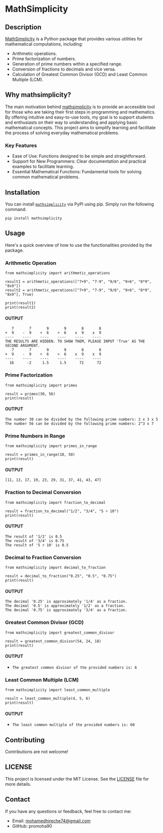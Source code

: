 # MathSimplicity

## Description

[MathSimplicity](mathsimplicity/mathsimplicity.py) is a Python package that provides various utilities for mathematical computations, including:

- Arithmetic operations.
- Prime factorization of numbers.
- Generation of prime numbers within a specified range.
- Conversion of fractions to decimals and vice versa.
- Calculation of Greatest Common Divisor (GCD) and Least Common Multiple (LCM).

## Why mathsimplicity?
The main motivation behind [mathsimplicity](mathsimplicity/mathsimplicity.py) is to provide an accessible tool for those who are taking their first steps in programming and mathematics. By offering intuitive and easy-to-use tools, my goal is to support students and enthusiasts on their way to understanding and applying basic mathematical concepts. This project aims to simplify learning and facilitate the process of solving everyday mathematical problems.

### Key Features
- Ease of Use: Functions designed to be simple and straightforward.
- Support for New Programmers: Clear documentation and practical examples to facilitate learning.
- Essential Mathematical Functions: Fundamental tools for solving common mathematical problems.

## Installation

You can install [`mathsimplicity`](mathsimplicity/mathsimplicity.py) via PyPI using pip. Simply run the following command:

```
pip install mathsimplicity
```

## Usage
Here's a quick overview of how to use the functionalities provided by the package.
### Arithmetic Operation
```
from mathsimplicity import arithmetic_operations

result1 = arithmetic_operations(["7+9", "7-9", "9/6", "9÷6", "8*9", "8x9"])
result2 = arithmetic_operations(["7+9", "7-9", "9/6", "9÷6", "8*9", "8x9"], True)

print(result1)
print(result2)
```
#### OUTPUT
```
   7       7       9       9       8       8
+  9    -  9    ÷  6    ÷  6    x  9    x  9
----    ----    ----    ----    ----    ----
THE RESULTS ARE HIDDEN. TO SHOW THEM, PLEASE INPUT 'True' AS THE SECOND ARGUMENT.
   7       7       9       9       8       8
+  9    -  9    ÷  6    ÷  6    x  9    x  9
----    ----    ----    ----    ----    ----
  16      -2     1.5     1.5      72      72
```

### Prime Factorization
```
from mathsimplicity import primes

result = primes(30, 56)
print(result)
```
#### OUTPUT
```
The number 30 can be divided by the following prime numbers: 2 x 3 x 5
The number 56 can be divided by the following prime numbers: 2^3 x 7
```

### Prime Numbers in Range
```
from mathsimplicity import primes_in_range

result = primes_in_range(10, 50)
print(result)

```
#### OUTPUT
```
[11, 13, 17, 19, 23, 29, 31, 37, 41, 43, 47]
```

### Fraction to Decimal Conversion
```
from mathsimplicity import fraction_to_decimal

result = fraction_to_decimal("1/2", "3/4", "5 ÷ 10")
print(result)
```
#### OUTPUT
```
The result of '1/2' is 0.5
The result of '3/4' is 0.75
The result of '5 ÷ 10' is 0.5
```

### Decimal to Fraction Conversion
```
from mathsimplicity import decimal_to_fraction

result = decimal_to_fraction("0.25", "0.5", "0.75")
print(result)
```
#### OUTPUT
```
The decimal '0.25' is approximately '1/4' as a fraction.
The decimal '0.5' is approximately '1/2' as a fraction.
The decimal '0.75' is approximately '3/4' as a fraction.
```

### Greatest Common Divisor (GCD)
```
from mathsimplicity import greatest_common_divisor

result = greatest_common_divisor(54, 24, 18)
print(result)
```
#### OUTPUT
- ```The greatest common divisor of the provided numbers is: 6```

### Least Common Multiple (LCM)
```
from mathsimplicity import least_common_multiple

result = least_common_multiple(4, 5, 6)
print(result)
```
#### OUTPUT
- ```The least common multiple of the provided numbers is: 60```

## Contributing
Contributions are not welcome!

## LICENSE
This project is licensed under the MIT License. See the [LICENSE](LICENSE) file for more details.

## Contact
If you have any questions or feedback, feel free to contact me:

- Email: mohamedhireche74@gmail.com
- GitHub: promoha90